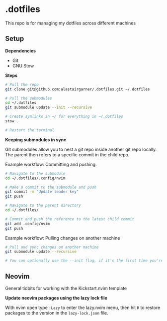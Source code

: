 # .dotfiles

This repo is for managing my dotfiles across different machines

## Setup

**Dependencies**

- Git
- GNU Stow

**Steps**

```bash
# Pull the repo
git clone git@github.com:alastairgarner/.dotfiles.git ~/.dotfiles

# Pull the submodules
cd ~/.dotfiles
git submodule update --init --recursive

# Create symlinks in ~/ for everything in ~/.dotfiles
stow .

# Restart the terminal
```

**Keeping submodules in sync**

Git submodules allow you to nest a git repo inside another git repo locally. The parent then refers to a specific commit in the child repo.

Example workflow: Committing and pushing.

```bash
# Navigate to the submodule
cd ~/.dotfiles/.config/nvim

# Make a commit to the submodule and push
git commit -m "Update leader key"
git push

# Navigate to the parent directory
cd ~/.dotfiles/

# Commit and push the reference to the latest child commit
git add .config/nvim
git push
```

Example workflow: Pulling changes on another machine

```bash
# Pull and sync changes on another machine
git submodule update --recursive

# You can optionally use the --init flag, if it's the first time you're setting up the repo
```

## Neovim

General tidbits for working with the Kickstart.nvim template

**Update neovim packages using the lazy lock file**

With nvim open type `:Lazy` to enter the lazy.nvim menu, then hit `R` to restore packages to the version in the `lazy-lock.json` file.
